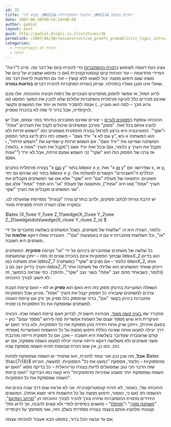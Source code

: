 ```yaml
---
id: 35
title: 'הקיים הנעלם &#8211; הדוגמה ההסתברותית &#8211; מבוא לוגי'
date: 2007-06-30T09:54:24+00:00
author: gadial
layout: post
guid: http://gadial.blogli.co.il/archives/26
permalink: /2007/06/30/nonconstructive_proofs_probablistic_logic_intro/
categories:
  - הוכחות לא קונסטרוקטיביות
  - לוגיקה
---
```

אציג כעת דוגמה לשימוש ב[תורת ההסתברות](http://he.wikipedia.org/wiki/%D7%AA%D7%95%D7%A8%D7%AA_%D7%94%D7%94%D7%A1%D7%AA%D7%91%D7%A8%D7%95%D7%AA) כדי להוכיח קיום של דבר מה. פרט ל"רווח" המיידי מהדוגמה &#8211; עוד הוכחת קיום קונסטרוקטיבית (אם כי מהסוג שמצביע על קיום של משהו שגם חיפוש ממצה יכול למצוא ללא קושי) &#8211; זוהי גם הזדמנות לראות דבר מה שאולי אינו מובן מאליו בתחילה: שניתן בעזרת הסתברות להוכיח דברים **בודאות גמורה**.

לרוע המזל, אי אפשר לחמוק מהפרטים הטכניים של ניסוח הבעיה וההוכחה. אלו מכם שאינם מכירים כלל לוגיקה פורמלית והסתברות עלולים שלא להבין את המשך הפוסט (או גרוע מכך &#8211; למה הוא מעניין&#8230;) אנסה להסביר פחות או יותר את המושגים ולקשר לויקיפדיה, אבל ברור לי שזה לא בהכרח מספיק.

ההוכחה עוסקת ב[פסוקים לוגיים](http://he.wikipedia.org/wiki/%D7%A4%D7%A1%D7%95%D7%A7_(%D7%9C%D7%95%D7%92%D7%99%D7%A7%D7%94)) &#8211; יצורים שאינם מסובכים במיוחד בפני עצמם, אבל יש להציג אותם בכל זאת. "פסוק" מורכב ממשתנים שיכולים לקבל את הערכים "אמת" ו"שקר". המוטיבציה היא ברצון לפרמל בצורה מתמטית משפטים כמו "השמש זורחת ולא יורד גשם" &#8211; משפט כזה ניתן לייצג בתור הפסוק "x וגם לא y", כש-x הוא המשתנה שמייצג את "השמש זורחת", ו-y המשתנה שמייצג את "יורד גשם". אם השמש זורחת (כלומר, x מקבל את הערך "אמת") ובכל זאת יורד גשם (כלומר, גם y מקבל את הערך "אמת") אז ערכו של הפסוק כולו הוא "שקר" (כי השמש אמנם זורחת, אבל לא יורד גשם).

בצורה פורמלית כותבים "x [וגם](http://he.wikipedia.org/wiki/%D7%95%D7%92%D7%9D_%28%D7%9C%D7%95%D7%92%D7%99%29) y" בתור $latex x\wedge y$, ואת "x [או](http://he.wikipedia.org/wiki/OR_%D7%9C%D7%95%D7%92%D7%99) y" (שפירושו: או x, או y, או שניהם גם יחד) בתור $latex x\vee y$. הכללים ה"חשבוניים" הקשורים לפעולות אלו פשוטים: התוצאה של פעולת "וגם" היא "שקר" אלא אם שני המשתנים מקבלים את הערך "אמת" (ואז היא "אמת"), והתוצאה של פעולת "או" היא תמיד "אמת" אלא אם שני המשתנים מקבלים את הערך "שקר".

יש הרבה צורות לכתוב פסוקים, ולרוב בוחרים צורה "קנונית" מסויימת שמועילה לנו. במקרה שלנו הצורה תהיה ספציפית מאוד:

$latex (X\_1\vee Y\_1\vee Z\_1)\wedge(X\_2\vee Y\_2\vee Z\_2)\wedge\dots\wedge(X\_n\vee Y\_n\vee Z_n) $

כלומר, הצורה היא זו: "שלשות של משתנים, כשכל המשתנים בשלשה מחוברים על ידי "או", וכל השלשות מחוברות זו עם זו באמצעות "וגם"". העובדה שאלו דווקא **שלשות** של משתנים היא חשובה.

כל שלשה של משתנים שמחוברים ביניהם על ידי "או" נקראת **פסוקית**. המשתנים שבתוך הפסוקיות אינם בהכרח שונים זה מזה &#8211; ייתכן שהמשתנה $latex X\_2$ הוא בדיוק אותו משתנה כמו $latex Z\_7$ (כלומר &#8211; אם מציבים "שקר" במשתנה $latex X\_2$, אותו הערך בדיוק יוצב גם ב-$latex Z\_7$) וייכתן שאחד המשתנים הוא שלילה של משתנה אחר (כלומר, כשבאחד מהם יוצב "אמת" בשני יוצב "שקר", ולהפך). כפי שנראה בהמשך, זה לא חשוב לצורך ההוכחה.

השאלה המעניינת בהינתן פסוק כזה היא האם הוא **ספיק** או לא &#8211; האם קיימת הצבת ערכים למשתנים שעבורה כל הפסוק יקבל את הערך "אמת". מכיוון שכל הפסוקיות מחוברות ביניהן בקשר "וגם", ברור שהפסוק כולו ספיק אך ורק אם קיימת השמה למשתנים שמספקת את כל הפסוקיות בו זמנית.

מתברר שזו [בעיה קשה מאוד](http://he.wikipedia.org/wiki/%D7%91%D7%A2%D7%99%D7%99%D7%AA_SAT), מבחינה חישובית, לבדוק האם קיימת השמה שכזו. הבעיה העיקרית היא שיש מספר עצום של השמות אפשריות (מה פירוש "מספר עצום" כאן &#8211; בפעם אחרת), וייתכן שרק אחת ויחידה מהן מספקת את כל הפסוקיות, ולא ברור האם יש דרך יעילה למצוא אותה שאינה כוללת חיפוש ממצה על כל ההשמות האפשריות (אמרתי קודם שהעובדה שמדובר בשלשות היא חשובה &#8211; ואכן, אם כל פסוקית הייתה מורכבת משני משתנים ולא משלושה דווקא הייתה שיטה יעילה למצוא השמה מספקת, אם יש כזו). כמו כן, אין שום הכרח שבאמת תהיה השמה מספקת שכזו.

**אבל**, מה שכן נכון ואני עומד להוכיח, הוא שתמיד יש השמה שמספקת לפחות $latex \frac{7}{8}$ מהפסוקיות &#8211; כלומר, מספקת "כמעט את כל" הפסוקיות. למעשה, הוכיחו שזה הדבר הכי טוב שמסוגלים לדעת בצורה טריוויאלית &#8211; כל בדיקה מסוג "האם יש השמה שמספקת יותר משבע שמיניות מהפסוקיות" היא קשה כמו הבדיקה "האם קיימת השמה שמספקת את כל הפסוקיות".

ההוכחה שלי, כאמור, לא תהיה קונסטרוקטיבית. אני לא אראה שום דרך שבה בונים את ההשמה הזו (אם כי, כאמור, חיפוש ממצה על כל ההשמות ודאי ימצא אותה). המושגים היחידים מתורת ההסתברות שיהיה צורך להכיר לצורך ההוכחה הן "[מרחב המדגם](http://he.wikipedia.org/wiki/%D7%9E%D7%A8%D7%97%D7%91_%D7%9E%D7%93%D7%92%D7%9D)", "[משתנה מקרי](http://he.wikipedia.org/wiki/%D7%9E%D7%A9%D7%AA%D7%A0%D7%94_%D7%9E%D7%A7%D7%A8%D7%99)" ו"[תוחלת](http://he.wikipedia.org/wiki/%D7%AA%D7%95%D7%97%D7%9C%D7%AA)" &#8211; מושגים בסיסיים למדי ולא קשים להבנה, אך לרוע מזלי קטונתי מלהציג אותם בעצמי בצורה מסודרת בשלב הזה, ואני מסתמך על ויקיפדיה.

אם עד עכשיו הכל ברור, בפוסט הבא אעבור להוכחה עצמה.